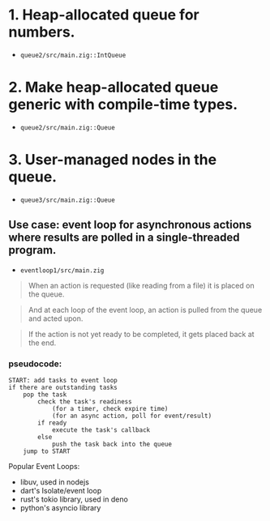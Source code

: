 # 1. Heap-allocated queue for numbers.
  - `queue2/src/main.zig::IntQueue`
# 2. Make heap-allocated queue generic with compile-time types.
  - `queue2/src/main.zig::Queue`
# 3. User-managed nodes in the queue.
  - `queue3/src/main.zig::Queue`

## Use case: event loop for asynchronous actions where results are polled in a single-threaded program.
  - `eventloop1/src/main.zig`

> When an action is requested (like reading from a file)
it is placed on the queue.

> And at each loop of the event loop,
an action is pulled from the queue and acted upon.

> If the action is not yet ready to be completed,
it gets placed back at the end.

### pseudocode:
```
START: add tasks to event loop
if there are outstanding tasks
    pop the task
        check the task's readiness
            (for a timer, check expire time)
            (for an async action, poll for event/result)
        if ready
            execute the task's callback
        else
            push the task back into the queue
    jump to START
```

Popular Event Loops:
- libuv, used in nodejs
- dart's Isolate/event loop
- rust's tokio library, used in deno
- python's asyncio library
